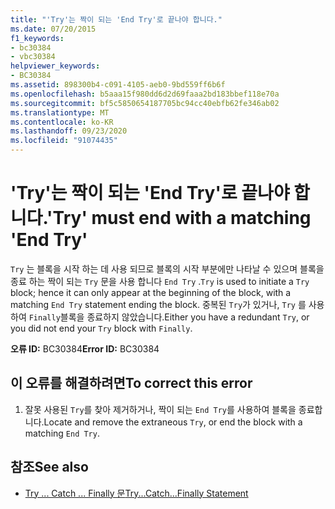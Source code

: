 ```yaml
---
title: "'Try'는 짝이 되는 'End Try'로 끝나야 합니다."
ms.date: 07/20/2015
f1_keywords:
- bc30384
- vbc30384
helpviewer_keywords:
- BC30384
ms.assetid: 898300b4-c091-4105-aeb0-9bd559ff6b6f
ms.openlocfilehash: b5aaa15f980dd6d2d69faaa2bd183bbef118e70a
ms.sourcegitcommit: bf5c5850654187705bc94cc40ebfb62fe346ab02
ms.translationtype: MT
ms.contentlocale: ko-KR
ms.lasthandoff: 09/23/2020
ms.locfileid: "91074435"
---
```

# <a name="try-must-end-with-a-matching-end-try"></a><span data-ttu-id="ebfaa-102">'Try'는 짝이 되는 'End Try'로 끝나야 합니다.</span><span class="sxs-lookup"><span data-stu-id="ebfaa-102">'Try' must end with a matching 'End Try'</span></span>

<span data-ttu-id="ebfaa-103">`Try` 는 블록을 시작 하는 데 사용 되므로 블록의 시작 부분에만 나타날 수 있으며 블록을 종료 하는 짝이 되는 `Try` 문을 사용 합니다 `End Try` .</span><span class="sxs-lookup"><span data-stu-id="ebfaa-103">`Try` is used to initiate a `Try` block; hence it can only appear at the beginning of the block, with a matching `End Try` statement ending the block.</span></span> <span data-ttu-id="ebfaa-104">중복된 `Try`가 있거나, `Try` 를 사용하여 `Finally`블록을 종료하지 않았습니다.</span><span class="sxs-lookup"><span data-stu-id="ebfaa-104">Either you have a redundant `Try`, or you did not end your `Try` block with `Finally`.</span></span>  
  
 <span data-ttu-id="ebfaa-105">**오류 ID:** BC30384</span><span class="sxs-lookup"><span data-stu-id="ebfaa-105">**Error ID:** BC30384</span></span>  
  
## <a name="to-correct-this-error"></a><span data-ttu-id="ebfaa-106">이 오류를 해결하려면</span><span class="sxs-lookup"><span data-stu-id="ebfaa-106">To correct this error</span></span>  
  
1. <span data-ttu-id="ebfaa-107">잘못 사용된 `Try`를 찾아 제거하거나, 짝이 되는 `End Try`를 사용하여 블록을 종료합니다.</span><span class="sxs-lookup"><span data-stu-id="ebfaa-107">Locate and remove the extraneous `Try`, or end the block with a matching `End Try`.</span></span>  
  
## <a name="see-also"></a><span data-ttu-id="ebfaa-108">참조</span><span class="sxs-lookup"><span data-stu-id="ebfaa-108">See also</span></span>

- [<span data-ttu-id="ebfaa-109">Try ... Catch ... Finally 문</span><span class="sxs-lookup"><span data-stu-id="ebfaa-109">Try...Catch...Finally Statement</span></span>](../language-reference/statements/try-catch-finally-statement.md)
